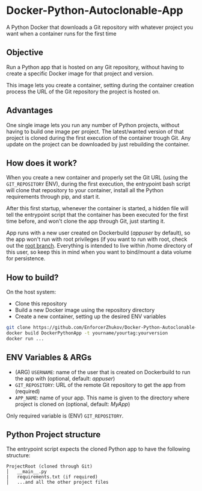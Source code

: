 # Docker-Python-Autoclonable-App

A Python Docker that downloads a Git repository with whatever project you want when a container runs for the first time

## Objective

Run a Python app that is hosted on any Git repository, without having to create a specific Docker image for that project and version.

This image lets you create a container, setting during the container creation process the URL of the Git repository the project is hosted on.

## Advantages

One single image lets you run any number of Python projects, without having to build one image per project. The latest/wanted version of that project is cloned during the first execution of the container trough Git. Any update on the project can be downloaded by just rebuilding the container.

## How does it work?

When you create a new container and properly set the Git URL (using the `GIT_REPOSITORY` ENV), during the first execution, the entrypoint bash script will clone that repository to your container, install all the Python requirements through pip, and start it.

After this first startup, whenever the container is started, a hidden file will tell the entrypoint script that the container has been executed for the first time before, and won't clone the app through Git, just starting it.

App runs with a new user created on Dockerbuild (_appuser_ by default), so the app won't run with root privileges (if you want to run with root, check out the [root branch](https://github.com/EnforcerZhukov/Docker-Python-Autoclonable-App/tree/root). Everything is intended to live within /home directory of this user, so keep this in mind when you want to bind/mount a data volume for persistence.

## How to build?

On the host system:

* Clone this repository
* Build a new Docker image using the repository directory
* Create a new container, setting up the desired ENV variables

```bash
git clone https://github.com/EnforcerZhukov/Docker-Python-Autoclonable-App.git DockerPythonApp
docker build DockerPythonApp -t yourname/yourtag:yourversion
docker run ...
```

## ENV Variables & ARGs

* (ARG) `USERNAME`: name of the user that is created on Dockerbuild to run the app with (optional, default: _appuser_)
* `GIT_REPOSITORY`: URL of the remote Git repository to get the app from (required)
* `APP_NAME`: name of your app. This name is given to the directory where project is cloned on (optional, default: _MyApp_)

Only required variable is (ENV) `GIT_REPOSITORY`.

## Python Project structure

The entrypoint script expects the cloned Python app to have the following structure:

```
ProjectRoot (cloned through Git)
│   __main__.py
|   requirements.txt (if required)
│   ...and all the other project files
```

